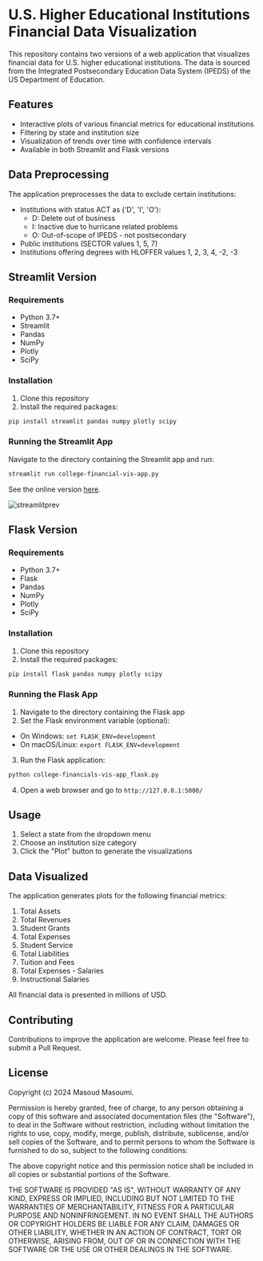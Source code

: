 # U.S. Higher Educational Institutions Financial Data Visualization

This repository contains two versions of a web application that visualizes financial data for U.S. higher educational institutions. The data is sourced from the Integrated Postsecondary Education Data System (IPEDS) of the US Department of Education.

## Features

- Interactive plots of various financial metrics for educational institutions
- Filtering by state and institution size
- Visualization of trends over time with confidence intervals
- Available in both Streamlit and Flask versions

## Data Preprocessing

The application preprocesses the data to exclude certain institutions:

- Institutions with status ACT as ('D', 'I', 'O'):
  - D: Delete out of business
  - I: Inactive due to hurricane related problems
  - O: Out-of-scope of IPEDS - not postsecondary
- Public institutions (SECTOR values 1, 5, 7)
- Institutions offering degrees with HLOFFER values 1, 2, 3, 4, -2, -3

## Streamlit Version

### Requirements

- Python 3.7+
- Streamlit
- Pandas
- NumPy
- Plotly
- SciPy

### Installation

1. Clone this repository
2. Install the required packages:

```sh
pip install streamlit pandas numpy plotly scipy
```

### Running the Streamlit App

Navigate to the directory containing the Streamlit app and run:

```sh
streamlit run college-financial-vis-app.py
```
See the online version [here](https://masoudmim-college-data-vis-college-financial-vis-app-hncodw.streamlit.app/).

![streamlitprev](./assets/web_app_streamlit.gif)

## Flask Version

### Requirements

- Python 3.7+
- Flask
- Pandas
- NumPy
- Plotly
- SciPy

### Installation

1. Clone this repository
2. Install the required packages:
```sh
pip install flask pandas numpy plotly scipy
```

### Running the Flask App

1. Navigate to the directory containing the Flask app
2. Set the Flask environment variable (optional):
- On Windows: `set FLASK_ENV=development`
- On macOS/Linux: `export FLASK_ENV=development`
3. Run the Flask application:
```sh
python college-financials-vis-app_flask.py
```

4. Open a web browser and go to `http://127.0.0.1:5000/`

## Usage

1. Select a state from the dropdown menu
2. Choose an institution size category
3. Click the "Plot" button to generate the visualizations

## Data Visualized

The application generates plots for the following financial metrics:

1. Total Assets
2. Total Revenues
3. Student Grants
4. Total Expenses
5. Student Service
6. Total Liabilities
7. Tuition and Fees
8. Total Expenses - Salaries
9. Instructional Salaries

All financial data is presented in millions of USD.

## Contributing

Contributions to improve the application are welcome. Please feel free to submit a Pull Request.

## License

Copyright (c) 2024 Masoud Masoumi.

Permission is hereby granted, free of charge, to any person obtaining a copy of this software and associated documentation files (the "Software"), to deal in the Software without restriction, including without limitation the rights to use, copy, modify, merge, publish, distribute, sublicense, and/or sell copies of the Software, and to permit persons to whom the Software is furnished to do so, subject to the following conditions:

The above copyright notice and this permission notice shall be included in all copies or substantial portions of the Software.

THE SOFTWARE IS PROVIDED "AS IS", WITHOUT WARRANTY OF ANY KIND, EXPRESS OR IMPLIED, INCLUDING BUT NOT LIMITED TO THE WARRANTIES OF MERCHANTABILITY, FITNESS FOR A PARTICULAR PURPOSE AND NONINFRINGEMENT. IN NO EVENT SHALL THE AUTHORS OR COPYRIGHT HOLDERS BE LIABLE FOR ANY CLAIM, DAMAGES OR OTHER LIABILITY, WHETHER IN AN ACTION OF CONTRACT, TORT OR OTHERWISE, ARISING FROM, OUT OF OR IN CONNECTION WITH THE SOFTWARE OR THE USE OR OTHER DEALINGS IN THE SOFTWARE.



